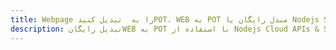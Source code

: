 ---title: Webpage را به  تبدیل کنیدPOT، WEB به POT مبدل رایگان یا Nodejs SDKdescription: تبدیل رایگانWEB به POT با استفاده از Nodejs Cloud APIs & SDK همچنین اسناد PDF را در Cloud ایجاد، ویرایش و رندر کنید.---